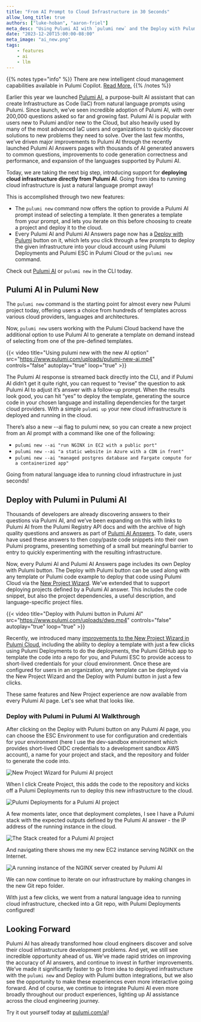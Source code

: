 ```yaml
---
title: "From AI Prompt to Cloud Infrastructure in 30 Seconds"
allow_long_title: true
authors: ["luke-hoban", "aaron-friel"]
meta_desc: "Using Pulumi AI with `pulumi new` and the Deploy with Pulumi button to deploy infrastructure from a natural language prompt in just a few clicks"
date: "2023-12-20T15:00:00-08:00"
meta_image: "ai_new.png"
tags:
    - features
    - ai
    - llm
---
```


{{% notes type="info" %}}
There are new intelligent cloud management capabilities available in Pulumi Copilot. [Read More.](/copilot)
{{% /notes %}}

Earlier this year we launched [Pulumi AI](/ai), a purpose-built AI assistant that can create Infrastructure as Code (IaC) from natural language prompts using Pulumi.  Since launch, we’ve seen incredible adoption of Pulumi AI, with over 200,000 questions asked so far and growing fast.  Pulumi AI is popular with users new to Pulumi and/or new to the Cloud, but also heavily used by many of the most advanced IaC users and organizations to quickly discover solutions to new problems they need to solve. Over the last few months, we’ve driven major improvements to Pulumi AI through the recently launched Pulumi AI Answers pages with thousands of AI generated answers to common questions, improvements to code generation correctness and performance, and expansion of the languages supported by Pulumi AI.

Today, we are taking the next big step, introducing support for __deploying cloud infrastructure directly from Pulumi AI__.  Going from idea to running cloud infrastructure is just a natural language prompt away!

<!--more-->

This is accomplished through two new features:

* The `pulumi new` command now offers the option to provide a Pulumi AI prompt instead of selecting a template.  It then generates a template from your prompt, and lets you iterate on this before choosing to create a project and deploy it to the cloud.
* Every Pulumi AI and Pulumi AI Answers page now has a [Deploy with Pulumi](/docs/pulumi-cloud/pulumi-button/) button on it, which lets you click through a few prompts to deploy the given infrastructure into your cloud account using Pulumi Deployments and Pulumi ESC in Pulumi Cloud or the `pulumi new` command.

Check out [Pulumi AI](/ai) or `pulumi new` in the CLI today.

## Pulumi AI in Pulumi New

The `pulumi new` command is the starting point for almost every new Pulumi project today, offering users a choice from hundreds of templates across various cloud providers, languages and architectures.

Now, `pulumi new` users working with the Pulumi Cloud backend have the additional option to use Pulumi AI to generate a template on demand instead of selecting from one of the pre-defined templates.

{{< video title="Using pulumi new with the new AI option" src="https://www.pulumi.com/uploads/pulumi-new-ai.mp4" controls="false" autoplay="true" loop="true" >}}

The Pulumi AI response is streamed back directly into the CLI, and if Pulumi AI didn’t get it quite right, you can request to “revise” the question to ask Pulumi AI to adjust it’s answer with a follow-up prompt.  When the results look good, you can hit “yes” to deploy the template, generating the source code in your chosen language and installing dependencies for the target cloud providers.  With a simple `pulumi up` your new cloud infrastructure is deployed and running in the cloud.

There’s also a new --ai flag to pulumi new, so you can create a new project from an AI prompt with a command like one of the following:

* `pulumi new --ai "run NGINX in EC2 with a public port"`
* `pulumi new --ai "a static website in Azure with a CDN in front"`
* `pulumi new --ai "managed postgres database and Fargate compute for a containerized app"`

Going from natural language idea to running cloud infrastructure in just seconds!

## Deploy with Pulumi in Pulumi AI

Thousands of developers are already discovering answers to their questions via Pulumi AI, and we’ve been expanding on this with links to Pulumi AI from the Pulumi Registry API docs and with the archive of high quality questions and answers as part of [Pulumi AI Answers](/ai/answers).  To date, users have used these answers to then copy/paste code snippets into their own Pulumi programs, presenting something of a small but meaningful barrier to entry to quickly experimenting with the resulting infrastructure.

Now, every Pulumi AI and Pulumi AI Answers page includes its own Deploy with Pulumi button.  The Deploy with Pulumi button can be used along with any template or Pulumi code example to deploy that code using Pulumi Cloud via the [New Project Wizard](/docs/pulumi-cloud/developer-portals/new-project-wizard).  We’ve extended that to support deploying projects defined by a Pulumi AI answer.  This includes the code snippet, but also the project dependencies, a useful description, and language-specific project files.

{{< video title="Deploy with Pulumi button in Pulumi AI" src="https://www.pulumi.com/uploads/dwp.mp4" controls="false" autoplay="true" loop="true" >}}

Recently, we introduced many [improvements to the New Project Wizard in Pulumi Cloud](/blog/building-developer-portals/), including the ability to deploy a template with just a few clicks using Pulumi Deployments to do the deployments, the Pulumi GitHub app to template the code into a repo for you, and Pulumi ESC to provide access to short-lived credentials for your cloud environment.  Once these are configured for users in an organization, any template can be deployed via the New Project Wizard and the Deploy with Pulumi button in just a few clicks.

These same features and New Project experience are now available from every Pulumi AI page.  Let's see what that looks like.

### Deploy with Pulumi in Pulumi AI Walkthrough

After clicking on the Deploy with Pulumi button on any Pulumi AI page, you can choose the ESC Environment to use for configuration and credentials for your environment (here I use the dev-sandbox environment which provides short-lived OIDC credentials to a development sandbox AWS account), a name for your project and stack, and the repository and folder to generate the code into.

![New Project Wizard for Pulumi AI project](npw.png)

When I click Create Project, this adds the code to the repository and kicks off a Pulumi Deployments run to deploy this new infrastructure to the cloud.

![Pulumi Deployments for a Pulumi AI project](deploy2.png)

A few moments later, once that deployment completes, I see I have a Pulumi stack with the expected outputs defined by the Pulumi AI answer - the IP address of the running instance in the cloud.

![The Stack created for a Pulumi AI project](stack.png)

And navigating there shows me my new EC2 instance serving NGINX on the Internet.

![A running instance of the NGINX server created by Pulumi AI](nginx.png)

We can now continue to iterate on our infrastructure by making changes in the new Git repo folder.

With just a few clicks, we went from a natural language idea to running cloud infrastructure, checked into a Git repo, with Pulumi Deployments configured!

## Looking Forward

Pulumi AI has already transformed how cloud engineers discover and solve their cloud infrastructure development problems.  And yet, we still see incredible opportunity ahead of us.  We’ve made rapid strides on improving the accuracy of AI answers, and continue to invest in further improvements.  We’ve made it significantly faster to go from idea to deployed infrastructure with the `pulumi new` and Deploy with Pulumi button integrations, but we also see the opportunity to make these experiences even more interactive going forward.  And of course, we continue to integrate Pulumi AI even more broadly throughout our product experiences, lighting up AI assistance across the cloud engineering journey.

Try it out yourself today at [pulumi.com/ai](/ai)!
